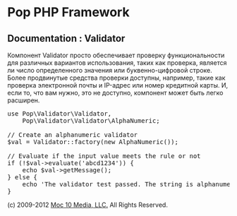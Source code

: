 Pop PHP Framework
=================

Documentation : Validator
-------------------------

Компонент Validator просто обеспечивает проверку функциональности для различных вариантов использования, таких как проверка, является ли число определенного значения или буквенно-цифровой строке. Более продвинутые средства проверки доступны, например, такие как проверка электронной почты и IP-адрес или номер кредитной карты. И, если то, что вам нужно, это не доступно, компонент может быть легко расширен.


<pre>
use Pop\Validator\Validator,
    Pop\Validator\Validator\AlphaNumeric;

// Create an alphanumeric validator
$val = Validator::factory(new AlphaNumeric());

// Evaluate if the input value meets the rule or not
if (!$val->evaluate('abcd1234')) {
    echo $val->getMessage();
} else {
    echo 'The validator test passed. The string is alphanumeric.';
}
</pre>

(c) 2009-2012 [Moc 10 Media, LLC.](http://www.moc10media.com) All Rights Reserved.
